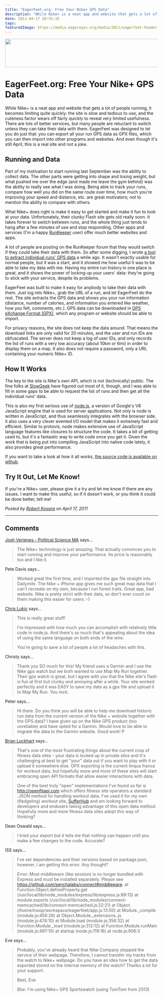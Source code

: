 ```yaml
---
title: "EagerFeet.org: Free Your Nike+ GPS Data"
description: "While Nike+ is a neat app and website that gets a lot of people running, it becomes limiting quite quickly: the site is slow and tedious to use, and the cuteness factor wears off fairly quickly to reveal very limited usefulness. There are lots of better services, but many people are reluctant to switch unless they can take their data with them. EagerFeet was designed to let you do just that: you can export all your run GPS data as GPX files, which you can then import into other programs and websites. And even though it's still April, this is a real site and not a joke."
date: 2011-04-17 20:55:15
tags: 
featuredImage: https://media.eagereyes.org/media/2011/eagerfeet-header.png
---
```


<p><img src="https://media.eagereyes.org/media/2011/eagerfeet-header.png" alt="" width="600" height="93" /></p>

# EagerFeet.org: Free Your Nike+ GPS Data

While Nike+ is a neat app and website that gets a lot of people running, it becomes limiting quite quickly: the site is slow and tedious to use, and the cuteness factor wears off fairly quickly to reveal very limited usefulness. There are lots of better services, but many people are reluctant to switch unless they can take their data with them. EagerFeet was designed to let you do just that: you can export all your run GPS data as GPX files, which you can then import into other programs and websites. And even though it's still April, this is a real site and not a joke.

## Running and Data

Part of my motivation to start running last September was the ability to collect data. The other parts were getting into shape and losing weight, but what pushed me over the edge (and made me leave the gym behind) was the ability to really see what I was doing. Being able to track your runs, compare how well you did on the same route over time, how much you're improving your speed and distance, etc. are great motivators; not to mention the ability to compare with others.

What Nike+ does right is make it easy to get started and make it fun to look at your data. Unfortunately, their clunky Flash site gets old really soon. It takes forever to switch between runs, and the whole thing just tends to hang after a few minutes of use and stop responding. Other apps and services (I'm a happy <a href="http://runkeeper.com/" target="_blank">RunKeeper</a> user) offer much better websites and apps.

A lot of people are posting on the RunKeeper forum that they would switch if they could take their data with them. So after some digging, I wrote <a href="https://github.com/eagereyes/nike2gpx" target="_blank">a tool to extract individual runs' GPS data</a> a while ago. It wasn't exactly usable for normal people, but it was a start, and it showed me how useful it was to be able to take my data with me. Having my entire run history in one place is great, and it shows the power of locking up your users' data: they're going to stick with your service, despite its problems.

EagerFeet was built to make it easy for anybody to take their data with them. Just log into Nike+, grab the URL of a run, and let EagerFeet do the rest. The site extracts the GPS data and shows you your run information (distance, number of calories, and information you entered like weather, how you felt, comments, etc.). GPS data can be downloaded in <a href="http://en.wikipedia.org/wiki/GPS_eXchange_Format" target="_blank">GPS eXchange Format (GPX)</a>, which any program or website should be able to import.

For privacy reasons, the site does not keep the data around. That means the download links are only valid for 20 minutes, and the user and run IDs are obfuscated. The server does not keep a log of user IDs, and only records the list of runs with a very low accuracy (about 10km or 6mi) in order to display them on a map. It also does not require a password, only a URL containing your numeric Nike+ ID.

## How It Works

The key to the site is Nike's own API, which is not (technically) public. The fine folks at <a href="http://slowgeek.com/" target="_blank">SlowGeek</a> have figured out most of it, though, and I was able to fill in some gaps to be able to request the list of runs and then get all the individual runs' data.

This is also my first serious use of <a href="http://nodejs.org/" target="_blank">node.js</a>, a version of Google's V8 JavaScript engine that is used for server applications. Not only is node is written in JavaScript, and thus seamlessly integrates with the browser side, it also uses a very clever evented I/O model that makes it extremely fast and efficient. Similar to protovis, node makes extensive use of JavaScript language features like closures to structure the code. It takes a bit of getting used to, but it's a fantastic way to write code once you get it. Given the work that is being put into compiling JavaScript into native code lately, it also provides great performance.

If you want to take a look at how it all works, <a href="https://github.com/eagereyes/eagerfeet" target="_blank">the source code is available on github</a>.

## Try It Out, Let Me Know!

If you're a Nike+ user, please give it a try and let me know if there are any issues. I want to make this useful, so if it doesn't work, or you think it could be done better, tell me!


_Posted by <a href="/about">Robert Kosara</a> on April 17, 2011_


<aside class="comments">

---
## Comments

<a href="http://socsci.tau.ac.il/poli-LCE/" rel="nofollow noopener" target="_blank">Josh Verienes -  Political Science MA</a> says…
>	The Nike+ technology is just amazing. That actually convinces you to start running and improve your performance. Its price is reasonably too and I like it.

Pete Davis says…
>	Worked great the first time, and I imported the gpx file straight into Dailymile.  The Nike + iPhone app gives me such great map data that I can't recreate on my own, because I run forest trails. Great app, bad website.  Nike is pretty strict with their data, so don't ever count on them making this easier for users :-)

<a href="http://smashrun.com/chris.lukic" rel="nofollow noopener" target="_blank">Chris Lukic</a> says…
>	This is really great stuff! 
>	
>	I'm impressed with how much you can accomplish with relatively little code in node.js. And there's so much that's appealing about the idea of using the same language on both ends of the wire.
>	
>	You're going to save a lot of people a lot of headaches with this.
>	
>	
>	

Christy says…
>	Thank you SO much for this! My friend uses a Garmin and I use the Nike gps watch but we both wanted to use Map My Run together. Their gps watch is great, but I agree with you that the Nike site's flash is fun at first but clunky and annoying after a while. Your site worked perfectly and it was EASY to save my data as a gpx file and upload it to Map My Run. You rock.

Peter says…
>	Hi there.  Do you think you will be able to help me download historic run data from the current version of the Nike + website together with the GPS data?  I have given up on the Nike GPS product (too unreliable) and have opted for a Garmin.  Would love to be able to migrate the data to the Garmin website. Good work!  P

<a href="http://sufferhub.com" rel="nofollow noopener" target="_blank">Brian Lockhart</a> says…
>	That's one of the most frustrating things about the current crop of fitness data sites - your data is locked up in private silos and it's challenging at best to get "your" data out if you want to play with it or upload it somewhere else.  GPX exporting is the current linqua franca for workout data, but hopefully more and more of these sites will start embracing open API formats that allow easier interactions with data.
>	
>	One of the best truly "open" implementations I've found so far is http://openfitapi.com which offers fitness site operators a standard .JSON method for handling workout data.  I've used it for my own (fledgeling) workout site,  <a href="http://sufferhub.com" rel="nofollow">SufferHub</a> and am looking forward to developers and endusers taking advantage of this open data method.  Hopefully more and more fitness data sites adopt this way of thinking?

Dean Oswald says…
>	I tried your export but it tells me that nothing can happen until you make a few changes to the code. Accurate?

ISS says…
>	I've set dependencies and their versions based on package.json; however, I am getting this error.
>	Any thought?
>	
>	Error: Most middleware (like session) is no longer bundled with Express and must be installed separately. Please see https://github.com/senchalabs/connect#middleware.
>	    at Function.Object.defineProperty.get (/usr/local/lib/node_modules/express/lib/express.js:89:13)
>	    at module.exports (/usr/local/lib/node_modules/connect-memcached/lib/connect-memcached.js:22:21)
>	    at Object. (/home/insop/workspace/eagerfeet/app.js:13:50)
>	    at Module._compile (module.js:456:26)
>	    at Object.Module._extensions..js (module.js:474:10)
>	    at Module.load (module.js:356:32)
>	    at Function.Module._load (module.js:312:12)
>	    at Function.Module.runMain (module.js:497:10)
>	    at startup (node.js:119:16)
>	    at node.js:906:3

Eve says…
>	Probably, you've already heard that Nike Company stopped the service of their webpage. Therefore, I cannot transfer my tracks from the watch to Nike+ webpage. Do you have an idea how to get the data exported stored on the internal memory of the watch? Thanks a lot for your support. 
>	
>	Best, 
>	Eve 
>	
>	Btw: I'm using Nike+ GPS Sportswatch (using TomTom from 2013)

</aside>

